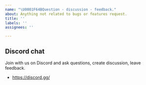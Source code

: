 ```yaml
---
name: "\U0001F64BQuestion - discussion - feedback."
about: Anything not related to bugs or features request.
title: ''
labels: ''
assignees: ''

---
```


## Discord chat

Join with us on Discord and ask questions, create discussion, leave feedback.

- https://discord.gg/
